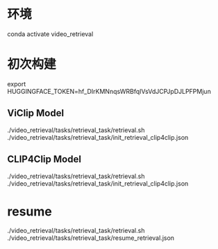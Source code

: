 # 环境
conda activate video_retrieval

# 初次构建
export HUGGINGFACE_TOKEN=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

## ViClip Model
./video_retrieval/tasks/retrieval_task/retrieval.sh ./video_retrieval/tasks/retrieval_task/init_retrieval_clip4clip.json
## CLIP4Clip Model
./video_retrieval/tasks/retrieval_task/retrieval.sh ./video_retrieval/tasks/retrieval_task/init_retrieval_clip4clip.json

# resume
./video_retrieval/tasks/retrieval_task/retrieval.sh ./video_retrieval/tasks/retrieval_task/resume_retrieval.json

